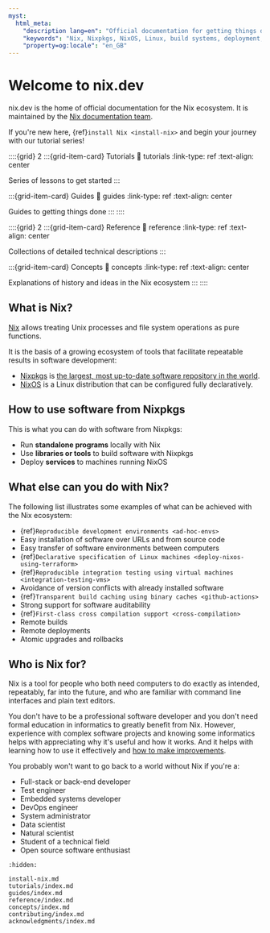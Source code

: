 ```yaml
---
myst:
  html_meta:
    "description lang=en": "Official documentation for getting things done with Nix."
    "keywords": "Nix, Nixpkgs, NixOS, Linux, build systems, deployment, packaging, declarative, reproducible, immutable, software, developer"
    "property=og:locale": "en_GB"
---
```



# Welcome to nix.dev

nix.dev is the home of official documentation for the Nix ecosystem.
It is maintained by the [Nix documentation team](https://nixos.org/community/teams/documentation).

If you're new here, {ref}`install Nix <install-nix>` and begin your journey with our tutorial series!

::::{grid} 2
:::{grid-item-card} Tutorials
:link: tutorials
:link-type: ref
:text-align: center

Series of lessons to get started
:::

:::{grid-item-card} Guides
:link: guides
:link-type: ref
:text-align: center

Guides to getting things done
:::
::::

::::{grid} 2
:::{grid-item-card} Reference
:link: reference
:link-type: ref
:text-align: center

Collections of detailed technical descriptions
:::

:::{grid-item-card} Concepts
:link: concepts
:link-type: ref
:text-align: center

Explanations of history and ideas in the Nix ecosystem
:::
::::

## What is Nix?

[Nix](https://github.com/NixOS/nix) allows treating Unix processes and file system operations as pure functions.

It is the basis of a growing ecosystem of tools that facilitate repeatable results in software development:
- [Nixpkgs](https://github.com/nixos/nixpkgs) is [the largest, most up-to-date software repository in the world](https://repology.org/repositories/graphs).
- [NixOS](https://github.com/NixOS/nixpkgs/tree/master/nixos) is a Linux distribution that can be configured fully declaratively.

## How to use software from Nixpkgs

This is what you can do with software from Nixpkgs:
- Run **standalone programs** locally with Nix
- Use **libraries or tools** to build software with Nixpkgs
- Deploy **services** to machines running NixOS

## What else can you do with Nix?

The following list illustrates some examples of what can be achieved with the Nix ecosystem:
- {ref}`Reproducible development environments <ad-hoc-envs>`
- Easy installation of software over URLs and from source code
- Easy transfer of software environments between computers
- {ref}`Declarative specification of Linux machines <deploy-nixos-using-terraform>`
- {ref}`Reproducible integration testing using virtual machines <integration-testing-vms>`
- Avoidance of version conflicts with already installed software
- {ref}`Transparent build caching using binary caches <github-actions>`
- Strong support for software auditability
- {ref}`First-class cross compilation support <cross-compilation>`
- Remote builds
- Remote deployments
- Atomic upgrades and rollbacks

## Who is Nix for?

Nix is a tool for people who both need computers to do exactly as intended, repeatably, far into the future, and who are familiar with command line interfaces and plain text editors.

You don't have to be a professional software developer and you don't need formal education in informatics to greatly benefit from Nix.
However, experience with complex software projects and knowing some informatics helps with appreciating why it's useful and how it works.
And it helps with learning how to use it effectively and [how to make improvements](how-to-contribute).

You probably won't want to go back to a world without Nix if you're a:

- Full-stack or back-end developer
- Test engineer
- Embedded systems developer
- DevOps engineer
- System administrator
- Data scientist
- Natural scientist
- Student of a technical field
- Open source software enthusiast


```{toctree}
:hidden:

install-nix.md
tutorials/index.md
guides/index.md
reference/index.md
concepts/index.md
contributing/index.md
acknowledgments/index.md
```
